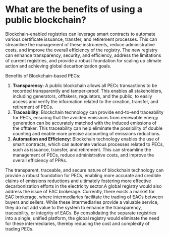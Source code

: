 # What are the benefits of using a public blockchain?

Blockchain-enabled registries can leverage smart contracts to automate various certificate issuance, transfer, and retirement processes. This can streamline the management of these instruments, reduce administrative costs, and improve the overall efficiency of the registry. The new registry can enhance transparency, security, and efficiency, address the limitations of current registries, and provide a robust foundation for scaling up climate action and achieving global decarbonization goals.

Benefits of Blockchain-based PECs:

1. **Transparency**: A public blockchain allows all PECs transactions to be recorded transparently and tamper-proof. This enables all stakeholders, including generators, offtakers, regulators, and the public, to easily access and verify the information related to the creation, transfer, and retirement of PECs.
2. **Traceability**: Blockchain technology can provide end-to-end traceability for PECs, ensuring that the avoided emissions from renewable energy generation can be accurately matched with the induced emissions of the offtaker. This traceability can help eliminate the possibility of double counting and enable more precise accounting of emissions reductions.
3. **Automation and Efficiency:** Blockchain technology enables the use of smart contracts, which can automate various processes related to PECs, such as issuance, transfer, and retirement. This can streamline the management of PECs, reduce administrative costs, and improve the overall efficiency of PPAs.

The transparent, traceable, and secure nature of blockchain technology can provide a robust foundation for PECs, enabling more accurate and credible claims of emissions reductions and ultimately fostering more effective decarbonization efforts in the electricity sector.A global registry would also address the issue of EAC brokerage. Currently, there exists a market for EAC brokerage, where intermediaries facilitate the trading of EACs between buyers and sellers. While these intermediaries provide a valuable service, they do not add value to the system to enhance the transparency, traceability, or integrity of EACs. By consolidating the separate registries into a single, unified platform, the global registry would eliminate the need for these intermediaries, thereby reducing the cost and complexity of trading PECs.
